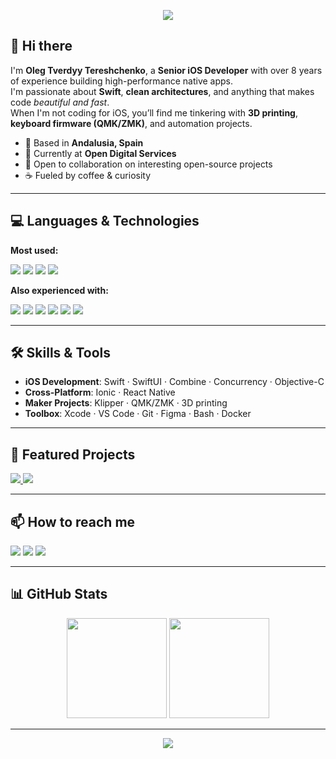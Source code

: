 <!-- Banner / Header -->
<p align="center">
  <img src="https://capsule-render.vercel.app/api?type=wave&color=gradient&height=180&section=header&text=Oleg%20Tverdyy%20Tereshchenko&fontSize=30&fontAlignY=35&desc=Senior%20iOS%20Developer%20%7C%20Maker%20%7C%20Open%20Source%20Enthusiast&descAlignY=55" />
</p>

<!-- Intro -->
## 👋 Hi there

I'm **Oleg Tverdyy Tereshchenko**, a **Senior iOS Developer** with over 8 years of experience building high-performance native apps.  
I'm passionate about **Swift**, **clean architectures**, and anything that makes code *beautiful and fast*.  
When I'm not coding for iOS, you’ll find me tinkering with **3D printing**, **keyboard firmware (QMK/ZMK)**, and automation projects.

- 📍 Based in **Andalusia, Spain**
- 💼 Currently at **Open Digital Services**
- 🤝 Open to collaboration on interesting open-source projects
- ☕ Fueled by coffee & curiosity

---

## 💻 Languages & Technologies

**Most used:**
<p>
  <img src="https://img.shields.io/badge/Swift-F05138?style=for-the-badge&logo=swift&logoColor=white" />
  <img src="https://img.shields.io/badge/Python-3776AB?style=for-the-badge&logo=python&logoColor=white" />
  <img src="https://img.shields.io/badge/C++-00599C?style=for-the-badge&logo=cplusplus&logoColor=white" />
  <img src="https://img.shields.io/badge/JavaScript-F7DF1E?style=for-the-badge&logo=javascript&logoColor=black" />
</p>

**Also experienced with:**
<p>
  <img src="https://img.shields.io/badge/C-A8B9CC?style=for-the-badge&logo=c&logoColor=black" />
  <img src="https://img.shields.io/badge/Bash-4EAA25?style=for-the-badge&logo=gnubash&logoColor=white" />
  <img src="https://img.shields.io/badge/TypeScript-3178C6?style=for-the-badge&logo=typescript&logoColor=white" />
  <img src="https://img.shields.io/badge/Objective--C-000000?style=for-the-badge&logo=apple&logoColor=white" />
  <img src="https://img.shields.io/badge/Java-007396?style=for-the-badge&logo=java&logoColor=white" />
  <img src="https://img.shields.io/badge/Go-00ADD8?style=for-the-badge&logo=go&logoColor=white" />
</p>

---

## 🛠 Skills & Tools
- **iOS Development**: Swift · SwiftUI · Combine · Concurrency · Objective-C
- **Cross-Platform**: Ionic · React Native
- **Maker Projects**: Klipper · QMK/ZMK · 3D printing
- **Toolbox**: Xcode · VS Code · Git · Figma · Bash · Docker

---

## 🚀 Featured Projects

<a href="https://github.com/alextverdyy/SMS_Web">
  <img src="https://github-readme-stats.vercel.app/api/pin/?username=alextverdyy&repo=SMS_Web&theme=tokyonight" />
</a>
<a href="https://github.com/alextverdyy/keymap-viewer">
  <img src="https://github-readme-stats.vercel.app/api/pin/?username=alextverdyy&repo=keymap-viewer&theme=tokyonight" />
</a>

---

## 📫 How to reach me
<p>
  <a href="mailto:alextverdyy@gmail.com"><img src="https://img.shields.io/badge/Email-D14836?style=for-the-badge&logo=gmail&logoColor=white"/></a>
  <a href="https://www.linkedin.com/in/oleg-tverdyy"><img src="https://img.shields.io/badge/LinkedIn-0A66C2?style=for-the-badge&logo=linkedin&logoColor=white"/></a>
  <a href="https://github.com/alextverdyy"><img src="https://img.shields.io/badge/GitHub-181717?style=for-the-badge&logo=github&logoColor=white"/></a>
</p>

---

## 📊 GitHub Stats
<p align="center">
  <img src="https://github-readme-stats.vercel.app/api?username=alextverdyy&show_icons=true&theme=tokyonight&count_private=true" height="160" />
  <img src="https://github-readme-streak-stats.herokuapp.com/?user=alextverdyy&theme=tokyonight" height="160" />
</p>

---

<p align="center">
  <img src="https://capsule-render.vercel.app/api?type=waving&color=gradient&height=100&section=footer" />
</p>
